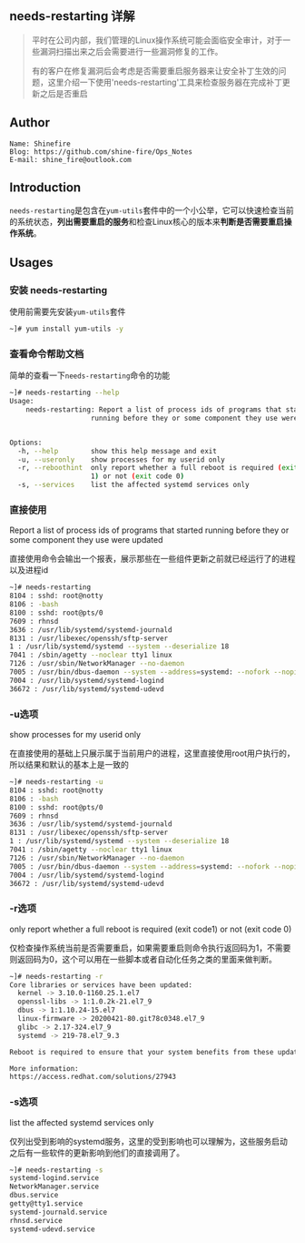 ## needs-restarting 详解

> 平时在公司内部，我们管理的Linux操作系统可能会面临安全审计，对于一些漏洞扫描出来之后会需要进行一些漏洞修复的工作。
>
> 有的客户在修复漏洞后会考虑是否需要重启服务器来让安全补丁生效的问题，这里介绍一下使用'needs-restarting'工具来检查服务器在完成补丁更新之后是否重启



## Author

```
Name: Shinefire
Blog: https://github.com/shine-fire/Ops_Notes
E-mail: shine_fire@outlook.com
```



## Introduction

`needs-restarting`是包含在`yum-utils`套件中的一个小公举，它可以快速检查当前的系统状态，**列出需要重启的服务**和检查Linux核心的版本来**判断是否需要重启操作系统**。



## Usages

### 安装 needs-restarting

使用前需要先安装`yum-utils`套件

```bash
~]# yum install yum-utils -y
```



### 查看命令帮助文档

简单的查看一下`needs-restarting`命令的功能

```bash
~]# needs-restarting --help
Usage:
    needs-restarting: Report a list of process ids of programs that started
                    running before they or some component they use were updated.


Options:
  -h, --help        show this help message and exit
  -u, --useronly    show processes for my userid only
  -r, --reboothint  only report whether a full reboot is required (exit code
                    1) or not (exit code 0)
  -s, --services    list the affected systemd services only
```



### 直接使用

Report a list of process ids of programs that started running before they or some component they use were updated

直接使用命令会输出一个报表，展示那些在一些组件更新之前就已经运行了的进程以及进程id

```bash
~]# needs-restarting
8104 : sshd: root@notty
8106 : -bash
8100 : sshd: root@pts/0
7609 : rhnsd
3636 : /usr/lib/systemd/systemd-journald
8131 : /usr/libexec/openssh/sftp-server
1 : /usr/lib/systemd/systemd --system --deserialize 18
7041 : /sbin/agetty --noclear tty1 linux
7126 : /usr/sbin/NetworkManager --no-daemon
7005 : /usr/bin/dbus-daemon --system --address=systemd: --nofork --nopidfile --systemd-activation
7004 : /usr/lib/systemd/systemd-logind
36672 : /usr/lib/systemd/systemd-udevd
```



### -u选项

show processes for my userid only

在直接使用的基础上只展示属于当前用户的进程，这里直接使用root用户执行的，所以结果和默认的基本上是一致的

```bash
~]# needs-restarting -u
8104 : sshd: root@notty
8106 : -bash
8100 : sshd: root@pts/0
7609 : rhnsd
3636 : /usr/lib/systemd/systemd-journald
8131 : /usr/libexec/openssh/sftp-server
1 : /usr/lib/systemd/systemd --system --deserialize 18
7041 : /sbin/agetty --noclear tty1 linux
7126 : /usr/sbin/NetworkManager --no-daemon
7005 : /usr/bin/dbus-daemon --system --address=systemd: --nofork --nopidfile --systemd-activation
7004 : /usr/lib/systemd/systemd-logind
36672 : /usr/lib/systemd/systemd-udevd
```



### -r选项

only report whether a full reboot is required (exit code1) or not (exit code 0)

仅检查操作系统当前是否需要重启，如果需要重启则命令执行返回码为1，不需要则返回码为0，这个可以用在一些脚本或者自动化任务之类的里面来做判断。

```bash
~]# needs-restarting -r
Core libraries or services have been updated:
  kernel -> 3.10.0-1160.25.1.el7
  openssl-libs -> 1:1.0.2k-21.el7_9
  dbus -> 1:1.10.24-15.el7
  linux-firmware -> 20200421-80.git78c0348.el7_9
  glibc -> 2.17-324.el7_9
  systemd -> 219-78.el7_9.3

Reboot is required to ensure that your system benefits from these updates.

More information:
https://access.redhat.com/solutions/27943
```



### -s选项

list the affected systemd services only

仅列出受到影响的systemd服务，这里的受到影响也可以理解为，这些服务启动之后有一些软件的更新影响到他们的直接调用了。

```bash
~]# needs-restarting -s
systemd-logind.service
NetworkManager.service
dbus.service
getty@tty1.service
systemd-journald.service
rhnsd.service
systemd-udevd.service
```


